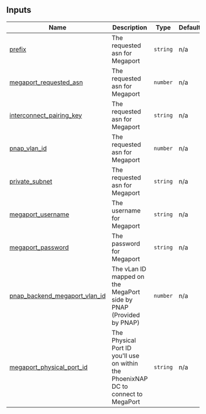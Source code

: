 <!-- BEGIN_TF_DOCS -->
## Inputs

| Name | Description | Type | Default | Required |
|------|-------------|------|---------|:--------:|
| <a name="input_prefix"></a> [prefix](#input\_prefix) | The requested asn for Megaport | `string` | n/a | yes |
| <a name="input_megaport_requested_asn"></a> [megaport\_requested\_asn](#input\_megaport\_requested\_asn) | The requested asn for Megaport | `number` | n/a | yes |
| <a name="input_interconnect_pairing_key"></a> [interconnect\_pairing\_key](#input\_interconnect\_pairing\_key) | The requested asn for Megaport | `string` | n/a | yes |
| <a name="input_pnap_vlan_id"></a> [pnap\_vlan\_id](#input\_pnap\_vlan\_id) | The requested asn for Megaport | `number` | n/a | yes |
| <a name="input_private_subnet"></a> [private\_subnet](#input\_private\_subnet) | The requested asn for Megaport | `string` | n/a | yes |
| <a name="input_megaport_username"></a> [megaport\_username](#input\_megaport\_username) | The username for Megaport | `string` | n/a | yes |
| <a name="input_megaport_password"></a> [megaport\_password](#input\_megaport\_password) | The password for Megaport | `string` | n/a | yes |
| <a name="input_pnap_backend_megaport_vlan_id"></a> [pnap\_backend\_megaport\_vlan\_id](#input\_pnap\_backend\_megaport\_vlan\_id) | The vLan ID mapped on the MegaPort side by PNAP (Provided by PNAP) | `number` | n/a | yes |
| <a name="input_megaport_physical_port_id"></a> [megaport\_physical\_port\_id](#input\_megaport\_physical\_port\_id) | The Physical Port ID you'll use on within the PhoenixNAP DC to connect to MegaPort | `string` | n/a | yes |
<!-- END_TF_DOCS -->